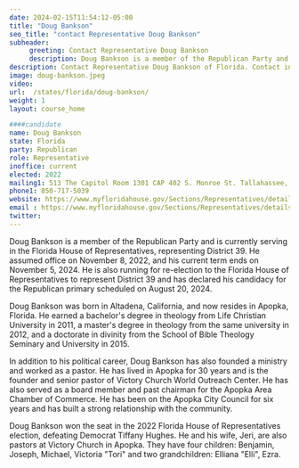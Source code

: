 ```yaml
---
date: 2024-02-15T11:54:12-05:00
title: "Doug Bankson"
seo_title: "contact Representative Doug Bankson"
subheader:
     greeting: Contact Representative Doug Bankson
     description: Doug Bankson is a member of the Republican Party and is currently serving in the Florida House of Representatives, representing District 39. He assumed office on November 8, 2022, and his current term ends on November 5, 2024.
description: Contact Representative Doug Bankson of Florida. Contact information for Doug Bankson includes email address, phone number, and mailing address.
image: doug-bankson.jpeg
video:
url:  /states/florida/doug-bankson/
weight: 1
layout: course_home

####candidate
name: Doug Bankson
state: Florida
party: Republican
role: Representative
inoffice: current
elected: 2022
mailing1: 513 The Capitol Room 1301 CAP 402 S. Monroe St. Tallahassee, FL 32399-1300
phone1: 850-717-5039
website: https://www.myfloridahouse.gov/Sections/Representatives/details.aspx?MemberId=4873&LegislativeTermId=90/
email : https://www.myfloridahouse.gov/Sections/Representatives/details.aspx?MemberId=4873&LegislativeTermId=90/
twitter:
---
```


Doug Bankson is a member of the Republican Party and is currently serving in the Florida House of Representatives, representing District 39. He assumed office on November 8, 2022, and his current term ends on November 5, 2024. He is also running for re-election to the Florida House of Representatives to represent District 39 and has declared his candidacy for the Republican primary scheduled on August 20, 2024.

Doug Bankson was born in Altadena, California, and now resides in Apopka, Florida. He earned a bachelor's degree in theology from Life Christian University in 2011, a master's degree in theology from the same university in 2012, and a doctorate in divinity from the School of Bible Theology Seminary and University in 2015.

In addition to his political career, Doug Bankson has also founded a ministry and worked as a pastor. He has lived in Apopka for 30 years and is the founder and senior pastor of Victory Church World Outreach Center. He has also served as a board member and past chairman for the Apopka Area Chamber of Commerce. He has been on the Apopka City Council for six years and has built a strong relationship with the community.

Doug Bankson won the seat in the 2022 Florida House of Representatives election, defeating Democrat Tiffany Hughes. He and his wife, Jeri, are also pastors at Victory Church in Apopka. They have four children: Benjamin, Joseph, Michael, Victoria "Tori" and two grandchildren: Elliana "Elli", Ezra.
